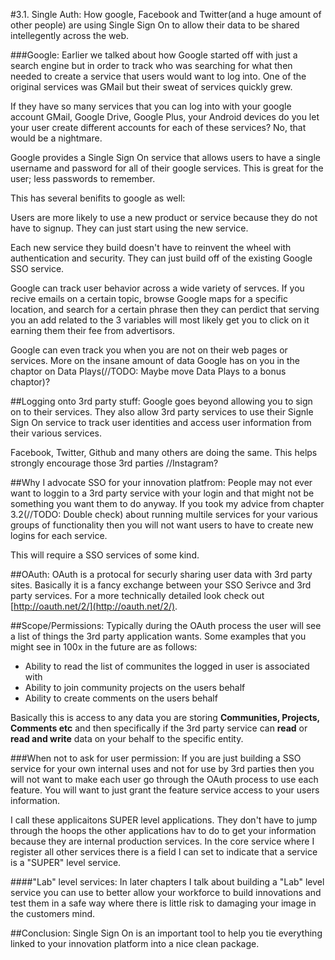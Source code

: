 #3.1. Single Auth:
How google, Facebook and Twitter(and a huge amount of other people) are using Single Sign On to allow their data to be shared intellegently across the web.

###Google:
Earlier we talked about how Google started off with just a search engine but in order to track who was searching for what then needed to create a service that users would want to log into. One of the original services was GMail but their sweat of services quickly grew.

If they have so many services that you can log into with your google account GMail, Google Drive, Google Plus, your Android devices do you let your user create different accounts for each of these services? No, that would be a nightmare.

Google provides a Single Sign On service that allows users to have a single username and password for all of their google services. This is great for the user; less passwords to remember.

This has several benifits to google as well:

Users are more likely to use a new product or service because they do not have to signup. They can just start using the new service.

Each new service they build doesn't have to reinvent the wheel with authentication and security. They can just build off of the existing Google SSO service.

Google can track user behavior across a wide variety of servces. If you recive emails on a certain topic, browse Google maps for a specific location, and search for a certain phrase then they can perdict that serving you an add related to the 3 variables will most likely get you to click on it earning them their fee from advertisors.

Google can even track you when you are not on their web pages or services. More on the insane amount of data Google has on you in the chaptor on Data Plays(//TODO: Maybe move Data Plays to a bonus chaptor)?

##Logging onto 3rd party stuff:
Google goes beyond allowing you to sign on to their services. They also allow 3rd party services to use their Signle Sign On service to track user identities and access user information from their various services.

Facebook, Twitter, Github and many others are doing the same. This helps strongly encourage those 3rd parties //Instagram?


##Why I advocate SSO for your innovation platfrom:
People may not ever want to loggin to a 3rd party service with your login and that might not be something you want them to do anyway. If you took my advice from chapter 3.2(//TODO: Double check) about running multile services for your various groups of functionality then you will not want users to have to create new logins for each service.

This will require a SSO services of some kind.


##OAuth:
OAuth is a protocal for securly sharing user data with 3rd party sites. Basically it is a fancy exchange between your SSO Serivce and 3rd party services. For a more technically detailed look check out [http://oauth.net/2/](http://oauth.net/2/).


##Scope/Permissions:
Typically during the OAuth process the user will see a list of things the 3rd party application wants. Some examples that you might see in 100x in the future are as follows:

* Ability to read the list of communites the logged in user is associated with
* Ability to join community projects on the users behalf
* Ability to create comments on the users behalf

Basically this is access to any data you are storing **Communities, Projects, Comments etc** and then specifically if the 3rd party service can **read** or **read and write** data on your behalf to the specific entity.

###When not to ask for user permission:
If you are just building a SSO service for your own internal uses and not for use by 3rd parties then you will not want to make each user go through the OAuth process to use each feature. You will want to just grant the feature service access to your users information.

I call these applicaitons SUPER level applications. They don't have to jump through the hoops the other applications hav to do to get your information because they are internal production services. In the core service where I register all other services there is a field I can set to indicate that a service is a "SUPER" level service.

####"Lab" level services:
In later chapters I talk about building a "Lab" level service you can use to better allow your workforce to build innovations and test them in a safe way where there is little risk to damaging your image in the customers mind.


##Conclusion:
Single Sign On is an important tool to help you tie everything linked to your innovation platform into a nice clean package.





